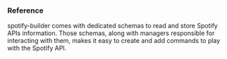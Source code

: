 ### Reference

spotify-builder comes with dedicated schemas to read and store Spotify APIs information. Those schemas, along 
with managers responsible for interacting with them, makes it easy to create and add commands to play with the 
Spotify API.